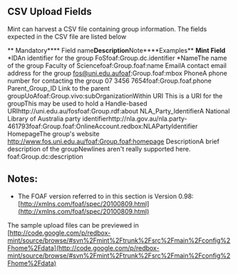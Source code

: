 ## []()CSV Upload Fields

Mint can harvest a CSV file containing group information. The fields expected in the CSV file are listed below


** Mandatory**** Field name****Description****Note****Examples** **Mint Field** *IDAn identifier for the group FoSfoaf:Group.dc.identifier
 *NameThe name of the group Faculty of Sciencefoaf:Group.foaf:name EmailA contact email address for the group fos@uni.edu.aufoaf:Group.foaf:mbox PhoneA phone number for contacting the group  07 3456 7654foaf:Group.foaf.phone Parent_Group_ID Link to the parent groupUoAfoaf:Group.vivo:subOrganizationWithin URI    This is a URI for the groupThis may be used to hold a Handle-based URIhttp://uni.edu.au/fosfoaf:Group.rdf:about NLA_Party_IdentifierA National Library of Australia party identifierhttp://nla.gov.au/nla.party-461793foaf:Group.foaf:OnlineAccount.redbox:NLAPartyIdentifier HomepageThe group's website
http://www.fos.uni.edu.au/foaf:Group.foaf:homepage DescriptionA brief description of the groupNewlines aren't really supported here.
foaf:Group.dc:description

## []()Notes:


* The FOAF version referred to in this section is Version 0.98: [http://xmlns.com/foaf/spec/20100809.html](http://xmlns.com/foaf/spec/20100809.html)



The sample upload files can be previewed in [http://code.google.com/p/redbox-mint/source/browse/#svn%2Fmint%2Ftrunk%2Fsrc%2Fmain%2Fconfig%2Fhome%2Fdata](http://code.google.com/p/redbox-mint/source/browse/#svn%2Fmint%2Ftrunk%2Fsrc%2Fmain%2Fconfig%2Fhome%2Fdata)